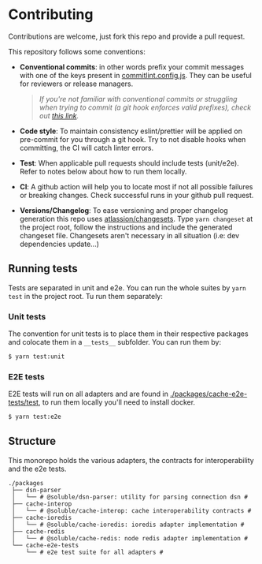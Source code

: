 # Contributing

Contributions are welcome, just fork this repo and provide a pull request.

This repository follows some conventions:

- **Conventional commits**: in other words prefix your commit messages with
  one of the keys present in [commitlint.config.js](./commitlint.config.js). They
  can be useful for reviewers or release managers.
  
  >*If you're not familiar with conventional commits or struggling when trying to commit
  (a git hook enforces valid prefixes), 
  check out [this link](https://www.conventionalcommits.org/en/v1.0.0/).*
  
- **Code style**: To maintain consistency eslint/prettier will be applied on pre-commit for you
  through a git hook. Try to not disable hooks when committing, the CI will catch linter errors.

- **Test**: When applicable pull requests should include tests (unit/e2e). Refer to notes below about how to
  run them locally.

- **CI**: A github action will help you to locate most if not all possible failures or breaking 
  changes. Check successful runs in your github pull request.
  
- **Versions/Changelog**: To ease versioning and proper changelog generation this repo uses
  [atlassion/changesets](https://github.com/atlassian/changesets). Type `yarn changeset` at the
  project root, follow the instructions and include the generated changeset file. Changesets aren't
  necessary in all situation (i.e: dev dependencies update...)

## Running tests

Tests are separated in unit and e2e. You can run the whole suites by `yarn test` in the project root.
Tu run them separately:

### Unit tests

The convention for unit tests is to place them in their respective packages and 
colocate them in a `__tests__` subfolder. You can run
them by:

```bash
$ yarn test:unit
```

### E2E tests

E2E tests will run on all adapters and are found in [./packages/cache-e2e-tests/test](https://github.com/soluble-io/cache-interop/tree/main/packages/cache-e2e-tests), to run
them locally you'll need to install docker.

```bash
$ yarn test:e2e
```

## Structure

This monorepo holds the various adapters, the contracts for interoperability and the e2e tests.

```
./packages
 ├── dsn-parser
 │   └── # @soluble/dsn-parser: utility for parsing connection dsn #
 ├── cache-interop 
 │   └── # @soluble/cache-interop: cache interoperability contracts #
 ├── cache-ioredis
 │   └── # @soluble/cache-ioredis: ioredis adapter implementation #
 ├── cache-redis
 │   └── # @soluble/cache-redis: node redis adapter implementation #
 └── cache-e2e-tests
     └── # e2e test suite for all adapters #
```

